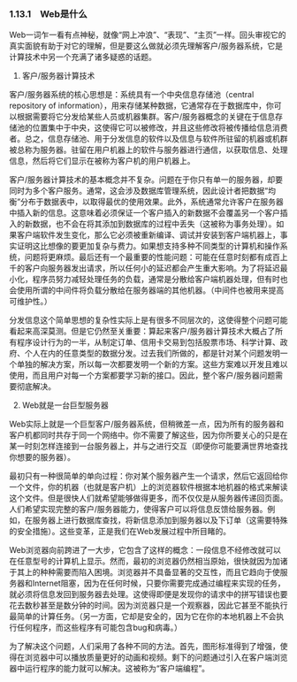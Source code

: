 ### 1.13.1　Web是什么

Web一词乍一看有点神秘，就像“网上冲浪”、“表现”、“主页”一样。回头审视它的真实面貌有助于对它的理解，但是要这么做就必须先理解客户/服务器系统，它是计算技术中另一个充满了诸多疑惑的话题。

1. 客户/服务器计算技术

客户/服务器系统的核心思想是：系统具有一个中央信息存储池（central repository of information），用来存储某种数据，它通常存在于数据库中，你可以根据需要将它分发给某些人员或机器集群。客户/服务器概念的关键在于信息存储池的位置集中于中央，这使得它可以被修改，并且这些修改将被传播给信息消费者。总之，信息存储池、用于分发信息的软件以及信息与软件所驻留的机器或机群被总称为服务器。驻留在用户机器上的软件与服务器进行通信，以获取信息、处理信息，然后将它们显示在被称为客户机的用户机器上。

客户/服务器计算技术的基本概念并不复杂。问题在于你只有单一的服务器，却要同时为多个客户服务。通常，这会涉及数据库管理系统，因此设计者把数据“均衡”分布于数据表中，以取得最优的使用效果。此外，系统通常允许客户在服务器中插入新的信息。这意味着必须保证一个客户插入的新数据不会覆盖另一个客户插入的新数据，也不会在将其添加到数据库的过程中丢失（这被称为事务处理）。如果客户端软件发生变化，那么它必须被重新编译、调试并安装到客户端机器上，事实证明这比想像的要更加复杂与费力。如果想支持多种不同类型的计算机和操作系统，问题将更麻烦。最后还有一个最重要的性能问题：可能在任意时刻都有成百上千的客户向服务器发出请求，所以任何小的延迟都会产生重大影响。为了将延迟最小化，程序员努力减轻处理任务的负载，通常是分散给客户端机器处理，但有时也会使用所谓的中间件将负载分散给在服务器端的其他机器。（中间件也被用来提高可维护性。）

分发信息这个简单思想的复杂性实际上是有很多不同层次的，这使得整个问题可能看起来高深莫测。但是它仍然至关重要：算起来客户/服务器计算技术大概占了所有程序设计行为的一半，从制定订单、信用卡交易到包括股票市场、科学计算、政府、个人在内的任意类型的数据分发。过去我们所做的，都是针对某个问题发明一个单独的解决方案，所以每一次都要发明一个新的方案。这些方案难以开发且难以使用，而且用户对每一个方案都要学习新的接口。因此，整个客户/服务器问题需要彻底解决。

2. Web就是一台巨型服务器

Web实际上就是一个巨型客户/服务器系统，但稍微差一点，因为所有的服务器和客户机都同时共存于同一个网络中。你不需要了解这些，因为你所要关心的只是在某一时刻怎样连接到一台服务器上，并与之进行交互（即便你可能要满世界地查找你想要的服务器）。

最初只有一种很简单的单向过程：你对某个服务器产生一个请求，然后它返回给你一个文件，你的机器（也就是客户机）上的浏览器软件根据本地机器的格式来解读这个文件。但是很快人们就希望能够做得更多，而不仅仅是从服务器传递回页面。人们希望实现完整的客户/服务器能力，使得客户可以将信息反馈给服务器。例如，在服务器上进行数据库查找，将新信息添加到服务器以及下订单（这需要特殊的安全措施）。这些变革，正是我们在Web发展过程中所目睹的。

Web浏览器向前跨进了一大步，它包含了这样的概念：一段信息不经修改就可以在任意型号的计算机上显示。然而，最初的浏览器仍然相当原始，很快就因为加诸于其上的种种需要而陷入困境。浏览器并不具备显著的交互性，而且它趋向于使服务器和Internet阻塞，因为在任何时候，只要你需要完成通过编程来实现的任务，就必须将信息发回到服务器去处理。这使得即便是发现你的请求中的拼写错误也要花去数秒甚至是数分钟的时间。因为浏览器只是一个观察器，因此它甚至不能执行最简单的计算任务。（另一方面，它却是安全的，因为它在你的本地机器上不会执行任何程序，而这些程序有可能包含bug和病毒。）

为了解决这个问题，人们采用了各种不同的方法。首先，图形标准得到了增强，使得在浏览器中可以播放质量更好的动画和视频。剩下的问题通过引入在客户端浏览器中运行程序的能力就可以解决。这被称为“客户端编程”。